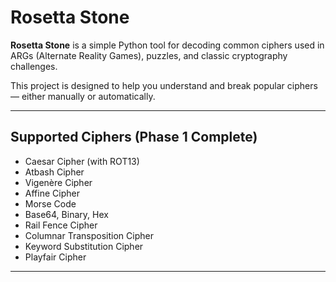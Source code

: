 # Rosetta Stone

**Rosetta Stone** is a simple Python tool for decoding common ciphers used in ARGs (Alternate Reality Games), puzzles, and classic cryptography challenges.

This project is designed to help you understand and break popular ciphers — either manually or automatically.

---

##  Supported Ciphers (Phase 1 Complete)

- Caesar Cipher (with ROT13)
- Atbash Cipher
- Vigenère Cipher
- Affine Cipher
- Morse Code
- Base64, Binary, Hex
- Rail Fence Cipher
- Columnar Transposition Cipher
- Keyword Substitution Cipher
- Playfair Cipher

---
